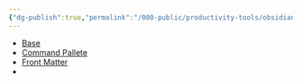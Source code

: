 ```yaml
---
{"dg-publish":true,"permalink":"/000-public/productivity-tools/obsidian/","created":"2025-08-20T09:50:31.348+09:00"}
---
```



- [Base](https://help.obsidian.md/bases)
- [Command Pallete](https://kaminik.tistory.com/entry/%EC%98%B5%EC%8B%9C%EB%94%94%EC%96%B8%EC%9D%98-%EA%B8%B0%EC%B4%88-15-%EC%BB%A4%EB%A7%A8%EB%93%9C-%ED%8C%94%EB%A0%88%ED%8A%B8-Command-Palette)
- [Front Matter](https://olait.tistory.com/48)
- 